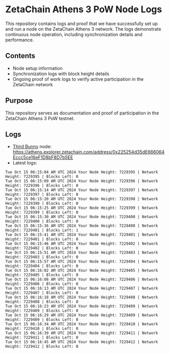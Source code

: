 # ZetaChain Athens 3 PoW Node Logs
This repository contains logs and proof that we have successfully set up and run a node on the ZetaChain Athens 3 network. The logs demonstrate continuous node operation, including synchronization details and performance.

## Contents
- Node setup information
- Synchronization logs with block height details
- Ongoing proof of work logs to verify active participation in the ZetaChain network

## Purpose
This repository serves as documentation and proof of participation in the ZetaChain Athens 3 PoW testnet.

## Logs

- [Third Bunny](https://thirdbunny.xyz/) node: https://athens.explorer.zetachain.com/address/0x225254d35dE666064Eccc5ce16eF1D8bF8D7b5EE
- Latest logs:
```
Tue Oct 15 06:15:04 AM UTC 2024 Your Node Height: 7229395 | Network Height: 7229395 | Blocks Left: 0
Tue Oct 15 06:15:09 AM UTC 2024 Your Node Height: 7229396 | Network Height: 7229396 | Blocks Left: 0
Tue Oct 15 06:15:14 AM UTC 2024 Your Node Height: 7229397 | Network Height: 7229397 | Blocks Left: 0
Tue Oct 15 06:15:20 AM UTC 2024 Your Node Height: 7229398 | Network Height: 7229398 | Blocks Left: 0
Tue Oct 15 06:15:25 AM UTC 2024 Your Node Height: 7229399 | Network Height: 7229399 | Blocks Left: 0
Tue Oct 15 06:15:30 AM UTC 2024 Your Node Height: 7229400 | Network Height: 7229400 | Blocks Left: 0
Tue Oct 15 06:15:36 AM UTC 2024 Your Node Height: 7229400 | Network Height: 7229401 | Blocks Left: 1
Tue Oct 15 06:15:41 AM UTC 2024 Your Node Height: 7229401 | Network Height: 7229401 | Blocks Left: 0
Tue Oct 15 06:15:46 AM UTC 2024 Your Node Height: 7229402 | Network Height: 7229402 | Blocks Left: 0
Tue Oct 15 06:15:51 AM UTC 2024 Your Node Height: 7229403 | Network Height: 7229403 | Blocks Left: 0
Tue Oct 15 06:15:57 AM UTC 2024 Your Node Height: 7229404 | Network Height: 7229404 | Blocks Left: 0
Tue Oct 15 06:16:02 AM UTC 2024 Your Node Height: 7229405 | Network Height: 7229405 | Blocks Left: 0
Tue Oct 15 06:16:08 AM UTC 2024 Your Node Height: 7229406 | Network Height: 7229406 | Blocks Left: 0
Tue Oct 15 06:16:13 AM UTC 2024 Your Node Height: 7229407 | Network Height: 7229407 | Blocks Left: 0
Tue Oct 15 06:16:18 AM UTC 2024 Your Node Height: 7229408 | Network Height: 7229408 | Blocks Left: 0
Tue Oct 15 06:16:23 AM UTC 2024 Your Node Height: 7229409 | Network Height: 7229409 | Blocks Left: 0
Tue Oct 15 06:16:29 AM UTC 2024 Your Node Height: 7229409 | Network Height: 7229409 | Blocks Left: 0
Tue Oct 15 06:16:34 AM UTC 2024 Your Node Height: 7229410 | Network Height: 7229410 | Blocks Left: 0
Tue Oct 15 06:16:39 AM UTC 2024 Your Node Height: 7229411 | Network Height: 7229411 | Blocks Left: 0
Tue Oct 15 06:16:45 AM UTC 2024 Your Node Height: 7229412 | Network Height: 7229412 | Blocks Left: 0
```
